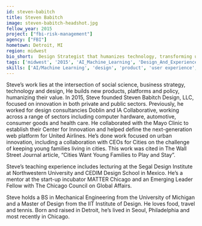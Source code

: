 ```yaml
---
id: steven-babitch
title: Steven Babitch
image: steven-babitch-headshot.jpg
fellow_year: 2015
project: ["fbi-risk-management"]
agency: ["FBI"]
hometown: Detroit, MI
region: midwest
bio_short:  Design Strategist that humanizes technology, transforming user needs into viable products, platforms, and policy. Mentor @MATTERChicago. Emerging Leader @ChicagoCouncil. Lived in Chicago. Imported from Detroit.
tags: ['midwest', '2015', 'AI_Machine_Learning', 'Design_And_Experience', 'Product', 'Data_Science_And_Analytics', 'Marketing_And_Communications']
skills: ['AI/Machine Learning', 'design', 'product', 'user experience', 'data', 'communications']
---
```


 Steve’s work lies at the intersection of social science, business strategy, technology and design, He builds new products, platforms and policy, humanizing their value. In 2015, Steve founded Steven Babitch Design, LLC, focused on innovation in both private and public sectors. Previously, he worked for design consultancies Doblin and IA Collaborative, working across a range of sectors including computer hardware, automotive, consumer goods and health care. He collaborated with the Mayo Clinic to establish their Center for Innovation and helped define the next-generation web platform for United Airlines. He’s done work focused on urban innovation, including a collaboration with CEOs for Cities on the challenge of keeping young families living in cities. This work was cited in The Wall Street Journal article, “Cities Want Young Families to Play and Stay”.

Steve’s teaching experience includes lecturing at the Segal Design Institute at Northwestern University and CEDIM Design School in Mexico. He’s a mentor at the start-up incubator MATTER Chicago and an Emerging Leader Fellow with The Chicago Council on Global Affairs.

Steve holds a BS in Mechanical Engineering from the University of Michigan and a Master of Design from the IIT Institute of Design. He loves food, travel and tennis. Born and raised in Detroit, he’s lived in Seoul, Philadelphia and most recently in Chicago.
